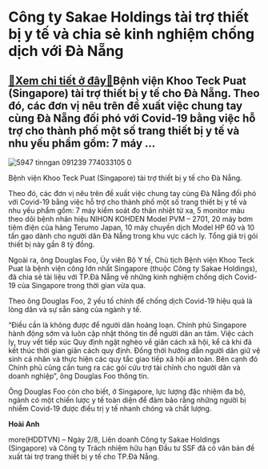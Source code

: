 Công ty Sakae Holdings tài trợ thiết bị y tế và chia sẻ kinh nghiệm chống dịch với Đà Nẵng
==========================================================================================

[:gift:Xem chi tiết ở đây:gift:](https://hddtvn.com/cong-ty-sakae-holdings-tai-tro-thiet-bi-y-te-va-chia-se-kinh-nghiem-chong-dich-voi-da-nang/)Bệnh viện Khoo Teck Puat (Singapore) tài trợ thiết bị y tế cho Đà Nẵng. Theo đó, các đơn vị nêu trên đề xuất việc chung tay cùng Đà Nẵng đối phó với Covid-19 bằng việc hỗ trợ cho thành phố một số trang thiết bị y tế và nhu yếu phẩm gồm: 7 máy …
----------------------------------------------------------------------------------------------------------------------------------------------------------------------------------------------------------------------------------------------------





![5947 tinngan 091239 774033105 0](https://haiquanonline.com.vn/stores/news_dataimages/hienntt/082020/03/09/5947_tinngan_091239_774033105_0.jpg?rt=20200803151823 "undefined")


Bệnh viện Khoo Teck Puat (Singapore) tài trợ thiết bị y tế cho Đà Nẵng.



Theo đó, các đơn vị nêu trên đề xuất việc chung tay cùng Đà Nẵng đối phó với Covid-19 bằng việc hỗ trợ cho thành phố một số trang thiết bị y tế và nhu yếu phẩm gồm: 7 máy kiểm soát đo thân nhiệt từ xa, 5 monitor màu theo dõi bệnh nhân hiệu NIHON KOHDEN Model PVM – 2701, 20 máy bơm tiêm điện của hãng Terumo Japan, 10 máy chuyền dịch Model HP 60 và 10 tấn gạo dành cho người dân Đà Nẵng trong khu vực cách ly. Tổng giá trị gói thiết bị này gần 8 tỷ đồng.


Ngoài ra, ông Douglas Foo, Ủy viên Bộ Y tế, Chủ tịch Bệnh viện Khoo Teck Puat là bệnh viện công lớn nhất Singapore (thuộc Công ty Sakae Holdings), đã chia sẻ tài liệu với TP.Đà Nẵng về những kinh nghiệm chống dịch Covid-19 của Singapore trong thời gian vừa qua.


Theo ông Douglas Foo, 2 yếu tố chính để chống dịch Covid-19 hiệu quả là lòng dân và sự sẵn sàng của ngành y tế.


“Điều cần là không được để người dân hoảng loạn. Chính phủ Singapore hành động sớm và luôn cập nhật thông tin để người dân an tâm. Việc cách ly, truy vết tiếp xúc Quy định ngặt nghèo về giãn cách xã hội, kể cả khi đã kết thúc thời gian giãn cách quy định. Đồng thời hướng dẫn người dân giữ vệ sinh cá nhân và thực hiện các quy tắc giao tiếp xã hội an toàn. Bên cạnh đó Chính phủ cũng cần tung ra các gói cứu trợ tài chính cho người dân và doanh nghiệp”, ông Douglas Foo thông tin.


Ông Douglas Foo còn cho biết, ở Singapore, lực lượng đặc nhiệm đa bộ, ngành có một chiến lược y tế toàn diện để đảm bảo rằng những người bị nhiễm Covid-19 được điều trị y tế nhanh chóng và chất lượng.




**Hoài Anh**



more(HDDTVN) – Ngày 2/8, Liên doanh Công ty Sakae Holdings (Singapore) và Công ty Trách nhiệm hữu hạn Đầu tư SSF đã có văn bản đề xuất tài trợ trang thiết bị y tế cho TP.Đà Nẵng.

